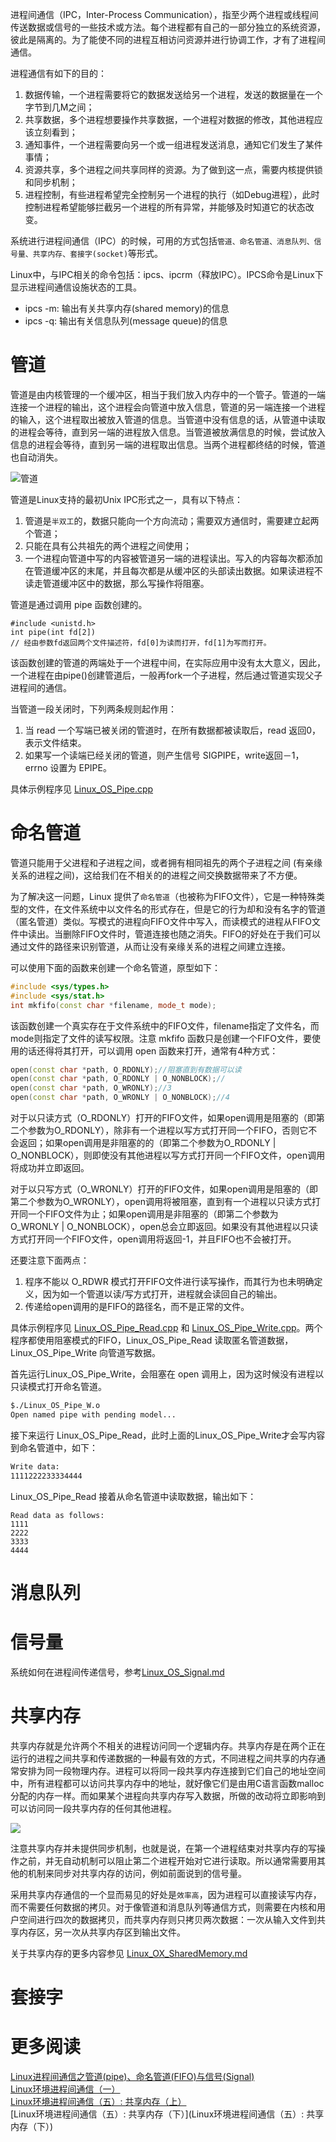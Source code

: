 进程间通信（IPC，Inter-Process Communication），指至少两个进程或线程间传送数据或信号的一些技术或方法。每个进程都有自己的一部分独立的系统资源，彼此是隔离的。为了能使不同的进程互相访问资源并进行协调工作，才有了进程间通信。

进程通信有如下的目的：

1. 数据传输，一个进程需要将它的数据发送给另一个进程，发送的数据量在一个字节到几M之间；
2. 共享数据，多个进程想要操作共享数据，一个进程对数据的修改，其他进程应该立刻看到；
3. 通知事件，一个进程需要向另一个或一组进程发送消息，通知它们发生了某件事情；
4. 资源共享，多个进程之间共享同样的资源。为了做到这一点，需要内核提供锁和同步机制；
5. 进程控制，有些进程希望完全控制另一个进程的执行（如Debug进程），此时控制进程希望能够拦截另一个进程的所有异常，并能够及时知道它的状态改变。

系统进行进程间通信（IPC）的时候，可用的方式包括`管道、命名管道、消息队列、信号量、共享内存、套接字(socket)`等形式。

Linux中，与IPC相关的命令包括：ipcs、ipcrm（释放IPC）。IPCS命令是Linux下显示进程间通信设施状态的工具。

* ipcs -m: 输出有关共享内存(shared memory)的信息
* ipcs -q: 输出有关信息队列(message queue)的信息

# 管道

管道是由内核管理的一个缓冲区，相当于我们放入内存中的一个管子。管道的一端连接一个进程的输出，这个进程会向管道中放入信息，管道的另一端连接一个进程的输入，这个进程取出被放入管道的信息。当管道中没有信息的话，从管道中读取的进程会等待，直到另一端的进程放入信息。当管道被放满信息的时候，尝试放入信息的进程会等待，直到另一端的进程取出信息。当两个进程都终结的时候，管道也自动消失。

![管道][1]

管道是Linux支持的最初Unix IPC形式之一，具有以下特点：

1. 管道是`半双工`的，数据只能向一个方向流动；需要双方通信时，需要建立起两个管道；
2. 只能在具有公共祖先的两个进程之间使用；
3. 一个进程向管道中写的内容被管道另一端的进程读出。写入的内容每次都添加在管道缓冲区的末尾，并且每次都是从缓冲区的头部读出数据。如果读进程不读走管道缓冲区中的数据，那么写操作将阻塞。

管道是通过调用 pipe 函数创建的。

    #include <unistd.h>
    int pipe(int fd[2])
    // 经由参数fd返回两个文件描述符，fd[0]为读而打开，fd[1]为写而打开。 
    
该函数创建的管道的两端处于一个进程中间，在实际应用中没有太大意义，因此，一个进程在由pipe()创建管道后，一般再fork一个子进程，然后通过管道实现父子进程间的通信。

当管道一段关闭时，下列两条规则起作用：

1. 当 read 一个写端已被关闭的管道时，在所有数据都被读取后，read 返回0，表示文件结束。
2. 如果写一个读端已经关闭的管道，则产生信号 SIGPIPE，write返回－1，errno 设置为 EPIPE。

具体示例程序见 [Linux_OS_Pipe.cpp](../Coding/Linux_OS_Pipe.cpp)

# 命名管道

管道只能用于父进程和子进程之间，或者拥有相同祖先的两个子进程之间 (有亲缘关系的进程之间)，这给我们在不相关的的进程之间交换数据带来了不方便。

为了解决这一问题，Linux 提供了`命名管道`（也被称为FIFO文件），它是一种特殊类型的文件，在文件系统中以文件名的形式存在，但是它的行为却和没有名字的管道（匿名管道）类似。写模式的进程向FIFO文件中写入，而读模式的进程从FIFO文件中读出。当删除FIFO文件时，管道连接也随之消失。FIFO的好处在于我们可以通过文件的路径来识别管道，从而让没有亲缘关系的进程之间建立连接。

可以使用下面的函数来创建一个命名管道，原型如下：

```c++
#include <sys/types.h>
#include <sys/stat.h>
int mkfifo(const char *filename, mode_t mode);
```

该函数创建一个真实存在于文件系统中的FIFO文件，filename指定了文件名，而mode则指定了文件的读写权限。注意 mkfifo 函数只是创建一个FIFO文件，要使用的话还得将其打开，可以调用 open 函数来打开，通常有4种方式：

```c++
open(const char *path, O_RDONLY);//阻塞直到有数据可以读
open(const char *path, O_RDONLY | O_NONBLOCK);//    
open(const char *path, O_WRONLY);//3    
open(const char *path, O_WRONLY | O_NONBLOCK);//4  
```

对于以只读方式（O_RDONLY）打开的FIFO文件，如果open调用是阻塞的（即第二个参数为O_RDONLY），除非有一个进程以写方式打开同一个FIFO，否则它不会返回；如果open调用是非阻塞的的（即第二个参数为O_RDONLY | O_NONBLOCK），则即使没有其他进程以写方式打开同一个FIFO文件，open调用将成功并立即返回。

对于以只写方式（O_WRONLY）打开的FIFO文件，如果open调用是阻塞的（即第二个参数为O_WRONLY），open调用将被阻塞，直到有一个进程以只读方式打开同一个FIFO文件为止；如果open调用是非阻塞的（即第二个参数为O_WRONLY | O_NONBLOCK），open总会立即返回。如果没有其他进程以只读方式打开同一个FIFO文件，open调用将返回-1，并且FIFO也不会被打开。

还要注意下面两点：

1. 程序不能以 O_RDWR 模式打开FIFO文件进行读写操作，而其行为也未明确定义，因为如一个管道以读/写方式打开，进程就会读回自己的输出。
2. 传递给open调用的是FIFO的路径名，而不是正常的文件。

具体示例程序见 [Linux_OS_Pipe_Read.cpp](../Coding/Linux_OS_Pipe_R.cpp) 和 [Linux_OS_Pipe_Write.cpp](../Coding/Linux_OS_Pipe_W.cpp)。两个程序都使用阻塞模式的FIFO，Linux_OS_Pipe_Read 读取匿名管道数据，Linux_OS_Pipe_Write 向管道写数据。

首先运行Linux_OS_Pipe_Write，会阻塞在 open 调用上，因为这时候没有进程以只读模式打开命名管道。

```bash
$./Linux_OS_Pipe_W.o
Open named pipe with pending model...
```

接下来运行 Linux_OS_Pipe_Read，此时上面的Linux_OS_Pipe_Write才会写内容到命名管道中，如下：

```bash
Write data:
1111222233334444
```

Linux_OS_Pipe_Read 接着从命名管道中读取数据，输出如下：

```
Read data as follows:
1111
2222
3333
4444
```

# 消息队列



# 信号量


系统如何在进程间传递信号，参考[Linux_OS_Signal.md](Linux_OS_Signal.md)

# 共享内存

共享内存就是允许两个不相关的进程访问同一个逻辑内存。共享内存是在两个正在运行的进程之间共享和传递数据的一种最有效的方式，不同进程之间共享的内存通常安排为同一段物理内存。进程可以将同一段共享内存连接到它们自己的地址空间中，所有进程都可以访问共享内存中的地址，就好像它们是由用C语言函数malloc分配的内存一样。而如果某个进程向共享内存写入数据，所做的改动将立即影响到可以访问同一段共享内存的任何其他进程。

![][6]

注意共享内存并未提供同步机制，也就是说，在第一个进程结束对共享内存的写操作之前，并无自动机制可以阻止第二个进程开始对它进行读取。所以通常需要用其他的机制来同步对共享内存的访问，例如前面说到的信号量。

采用共享内存通信的一个显而易见的好处是`效率高`，因为进程可以直接读写内存，而不需要任何数据的拷贝。对于像管道和消息队列等通信方式，则需要在内核和用户空间进行四次的数据拷贝，而共享内存则只拷贝两次数据：一次从输入文件到共享内存区，另一次从共享内存区到输出文件。

关于共享内存的更多内容参见 [Linux_OX_SharedMemory.md](More/Linux_OX_SharedMemory.md)

# 套接字


# 更多阅读

[Linux进程间通信之管道(pipe)、命名管道(FIFO)与信号(Signal)](http://www.cnblogs.com/biyeymyhjob/archive/2012/11/03/2751593.html)  
[Linux环境进程间通信（一）](https://www.ibm.com/developerworks/cn/linux/l-ipc/part1/)  
[Linux环境进程间通信（五）: 共享内存（上）](http://www.ibm.com/developerworks/cn/linux/l-ipc/part5/index1.html)  
[Linux环境进程间通信（五）: 共享内存（下）](Linux环境进程间通信（五）: 共享内存（下）)  


[1]: http://7xrlu9.com1.z0.glb.clouddn.com/Linux_OS_IPC_1.jpg
[6]: http://7xrlu9.com1.z0.glb.clouddn.com/Linux_OS_ProcessThread_6.gif



